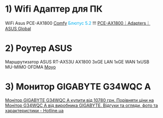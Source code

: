 # 1) Wifi Адаптер для ПК

WiFi Asus PCE-AX1800 
[Comfy](https://comfy.ua/ua/adapter-seti-wifi-asus-pce-ax1800.html)
<span style="color:rgb(0, 176, 240)">Блютус 5.2</span> !!!
[PCE-AX1800｜Adapters｜ASUS Global](https://www.asus.com/networking-iot-servers/adapters/all-series/pce-ax1800/helpdesk_download?model2Name=PCE-AX1800)
# 2) Роутер ASUS
Маршрутизатор ASUS RT-AX53U AX1800 3xGE LAN 1xGE WAN 1xUSB MU-MIMO OFDMA
[Moyo](https://www.moyo.ua/ua/marshrutizator_asus_rt-ax53u_ax1800_3xge_lan_1xge_wan_1xusb_mu-mimo_ofdma/524413.html)

# 3) Монитор GIGABYTE G34WQC A
[Монітор GIGABYTE G34WQC A купити від 10780 грн. Порівняти ціни на Монітор G34WQC A від виробника GIGABYTE. Відгуки та огляди, фото та характеристики - Hotline.ua](https://hotline.ua/ua/computer-monitory/gigabyte-g34wqc-a/)

